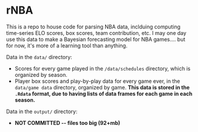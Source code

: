 # rNBA

This is a repo to house code for parsing NBA data, inclduing computing time-series ELO scores, box scores, team contribution, etc. I may one day use this data to make a Bayesian forecasting model for NBA games.... but for now, it's more of a learning tool than anything. 

Data in the `data/` directory:

* Scores for every game played in the `/data/schedules` directory, which is organized by season.
* Player box scores and play-by-play data for every game ever, in the `data/game data` directory, organized by game. **This data is stored in the `.Rdata` format, due to having lists of data frames for each game in each season.**

 
Data in the `output/` directory:

* **NOT COMMITTED -- files too big (92+mb)**
